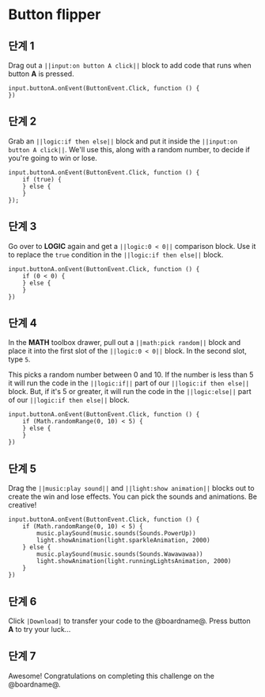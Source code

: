 # Button flipper

## 단계 1

Drag out a `||input:on button A click||` block to add code that runs when button **A** is pressed.

```blocks
input.buttonA.onEvent(ButtonEvent.Click, function () {
})
```

## 단계 2

Grab an `||logic:if then else||` block and put it inside the `||input:on button A click||`. We'll use this, along with a random number, to decide if you're going to win or lose.

```blocks
input.buttonA.onEvent(ButtonEvent.Click, function () {
    if (true) {
    } else {
    }
});
```

## 단계 3

Go over to **LOGIC** again and get a `||logic:0 < 0||` comparison block. Use it to replace the `true` condition in the `||logic:if then else||` block.

```blocks
input.buttonA.onEvent(ButtonEvent.Click, function () {
    if (0 < 0) {
    } else {
    }
})
```

## 단계 4

In the **MATH** toolbox drawer, pull out a `||math:pick random||` block and place it into the first slot of the `||logic:0 < 0||` block. In the second slot, type `5`.

This picks a random number between 0 and 10. If the number is less than 5 it will run the code in the `||logic:if||` part of our `||logic:if then else||` block. But, if it's 5 or greater, it will run the code in the `||logic:else||` part of our `||logic:if then else||` block.

```blocks
input.buttonA.onEvent(ButtonEvent.Click, function () {
    if (Math.randomRange(0, 10) < 5) {
    } else {
    }
})
```

## 단계 5

Drag the `||music:play sound||` and `||light:show animation||` blocks out to create the win and lose effects. You can pick the sounds and animations. Be creative!

```blocks
input.buttonA.onEvent(ButtonEvent.Click, function () {
    if (Math.randomRange(0, 10) < 5) {
        music.playSound(music.sounds(Sounds.PowerUp))
        light.showAnimation(light.sparkleAnimation, 2000)
    } else {
        music.playSound(music.sounds(Sounds.Wawawawaa))
        light.showAnimation(light.runningLightsAnimation, 2000)
    }
})
```

## 단계 6

Click `|Download|` to transfer your code to the @boardname@. Press button **A** to try your luck...

## 단계 7

Awesome! Congratulations on completing this challenge on the @boardname@.